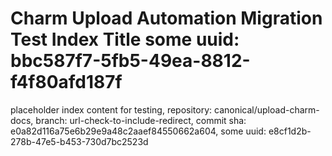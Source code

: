 # Charm Upload Automation Migration Test Index Title some uuid: bbc587f7-5fb5-49ea-8812-f4f80afd187f
 placeholder index content for testing,  repository: canonical/upload-charm-docs,  branch: url-check-to-include-redirect,  commit sha: e0a82d116a75e6b29e9a48c2aaef84550662a604,  some uuid: e8cf1d2b-278b-47e5-b453-730d7bc2523d

